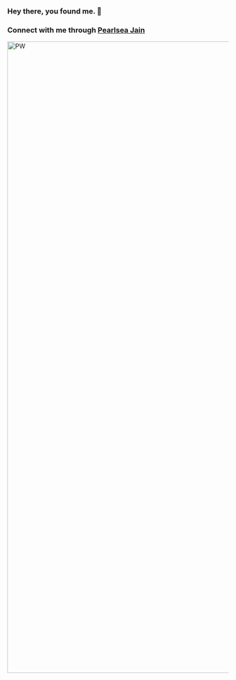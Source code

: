 ### Hey there, you found me. 👋

### Connect with me through [Pearlsea Jain](https://pearlseajain.netlify.app/)

<img width="1440" alt="PW" src="https://user-images.githubusercontent.com/63936863/216514208-e240fe7d-54f8-4294-9fed-c6efb49391be.png">
